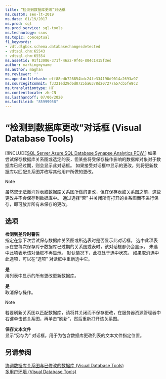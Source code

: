 ```yaml
---
title: “检测到数据库更改”对话框
ms.custom: seo-lt-2019
ms.date: 01/19/2017
ms.prod: sql
ms.prod_service: sql-tools
ms.technology: ssms
ms.topic: conceptual
f1_keywords:
- vdt.dlgbox.schema.databasechangesdetected
- vdtsql.chm:65543
- vdtsql.chm:65554
ms.assetid: 91f13086-371f-46a2-9f46-804c1415f3ed
author: markingmyname
ms.author: maghan
ms.reviewer: ''
ms.openlocfilehash: eff88edb726854bdc24fe334190d9014a2693a97
ms.sourcegitcommit: f3321ed29d6d8725ba6378d207277a57cb5fe8c2
ms.translationtype: HT
ms.contentlocale: zh-CN
ms.lasthandoff: 07/06/2020
ms.locfileid: "85999958"
---
```

# <a name="database-changes-detected-dialog-box-visual-database-tools"></a>“检测到数据库更改”对话框 (Visual Database Tools)
[!INCLUDE[SQL Server Azure SQL Database Synapse Analytics PDW ](../../includes/applies-to-version/sql-asdb-asdbmi-asa-pdw.md)]
如果尝试保存数据库关系图或选定的表，但某些将受保存操作影响的数据库对象对于数据库已经过期，则会显示此对话框。 如果接受对话框中显示的更改，则将更新数据库以匹配关系图并改写其他用户所做的更改。  
  
> [!NOTE]  
> 虽然您无法撤消对表或数据库关系图所做的更改，但在保存表或关系图之前，这些更改并不会保存到数据库中。 通过选择“否”  并关闭所有打开的关系图而不进行保存，即可放弃所有未保存的更改。  
  
## <a name="options"></a>选项  
**检测到差异时警告**  
指定在您下次尝试保存数据库关系图或所选表时是否显示此对话框。 选中此项表示在您每次保存对于数据库已过期的关系图或表时，该对话框都仍会显示。 未选中此项表示该对话框不再显示。 默认情况下，此框处于选中状态。 如果取消选中此选项，可以在“选项”  对话框中重新选中它。  
  
**是**  
用列表中显示的所有更改更新数据库。  
  
**是**  
取消保存操作。  
  
> [!NOTE]  
> 若要刷新关系图以匹配数据库，请将其关闭而不保存更改，在服务器资源管理器中右键单击该关系图，再单击“刷新”，然后重新打开该关系图。  
  
**保存文本文件**  
显示“另存为”  对话框，用于为包含数据库更改列表的文本文件指定位置。  
  
## <a name="see-also"></a>另请参阅  
[协调数据库关系图与已修改的数据库 (Visual Database Tools)](../../ssms/visual-db-tools/reconcile-a-database-diagram-with-a-modified-database-visual-database-tools.md)  
[多用户环境 (Visual Database Tools)](../../ssms/visual-db-tools/multiuser-environments-visual-database-tools.md)  
  
